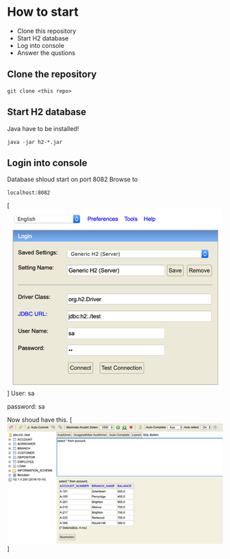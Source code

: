 # How to start
 * Clone this repository
 * Start H2 database
 * Log into console
 * Answer the qustions

## Clone the repository
```
git clone <this repo>
```

## Start H2 database
Java have to be installed!
```
java -jar h2-*.jar             
```

## Login into console
Database shloud start on port 8082
Browse to
```
localhost:8082
```
[<img src="./h2-login.png">]
User: sa
 
password: sa

Now shoud have this.
[<img src="./checkDatabase.png">]
